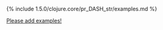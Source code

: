 {% include 1.5.0/clojure.core/pr_DASH_str/examples.md %}

[Please add examples!](https://github.com/arrdem/grimoire/edit/master/_includes/1.6.0/clojure.core/pr_DASH_str/examples.md)
